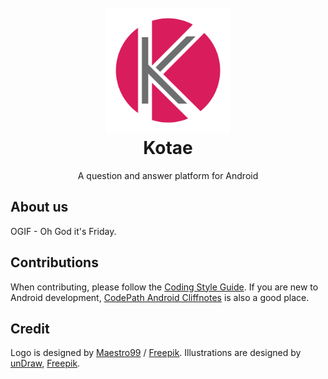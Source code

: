<h1 align="center">
  <br>
  <a href="https://github.com/phineasla-hcmus/3.2-Android-Kotae"><img src="./.github/logo.svg" alt="Kotae" width="200"></a>
  <br>
  Kotae
  <br>
</h1>

<p align="center">A question and answer platform for Android</p>

## About us

OGIF - Oh God it's Friday.

## Contributions

When contributing, please follow the [Coding Style Guide](./GUIDELINE.md).
If you are new to Android development, [CodePath Android Cliffnotes](https://guides.codepath.com/android) is also a good place.

## Credit
Logo is designed by [Maestro99](https://www.freepik.com/free-vector/professional-letter-k-logo_821645.htm) / [Freepik](http://www.freepik.com).
Illustrations are designed by [unDraw](https://undraw.co), [Freepik](http://www.freepik.com).